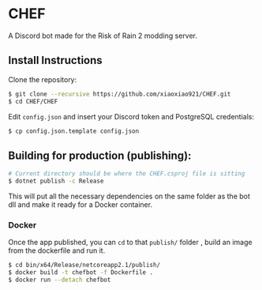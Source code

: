 ﻿# CHEF

A Discord bot made for the Risk of Rain 2 modding server.

## Install Instructions

Clone the repository:

```bash
$ git clone --recursive https://github.com/xiaoxiao921/CHEF.git
$ cd CHEF/CHEF
```

Edit `config.json` and insert your Discord token and PostgreSQL credentials:

```bash
$ cp config.json.template config.json
```

## Building for production (publishing):

```bash
# Current directory should be where the CHEF.csproj file is sitting
$ dotnet publish -c Release
```

This will put all the necessary dependencies on the same folder as the bot dll and make it ready for a Docker container.

### Docker

Once the app published, you can `cd` to that `publish/` folder , build an image from the dockerfile and run it.

```bash
$ cd bin/x64/Release/netcoreapp2.1/publish/
$ docker build -t chefbot -f Dockerfile .
$ docker run --detach chefbot
```